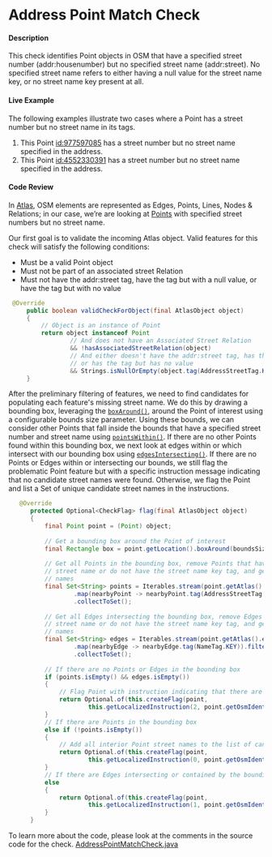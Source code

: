 # Address Point Match Check

#### Description
This check identifies Point objects in OSM that have a specified street number (addr:housenumber) 
but no specified street name (addr:street). No specified street name refers to either having a null
value for the street name key, or no street name key present at all.

#### Live Example
The following examples illustrate two cases where a Point has a street number but no street name
in its tags.
1) This Point [id:977597085](https://www.openstreetmap.org/node/977597085) has a street number but 
no street name specified in the address.
2) This Point [id:4552330391](https://www.openstreetmap.org/node/4552330391) has a street number but
no street name specified in the address.

#### Code Review
In [Atlas](https://github.com/osmlab/atlas), OSM elements are represented as Edges, Points, Lines, 
Nodes & Relations; in our case, we’re are looking at [Points](https://github.com/osmlab/atlas/blob/dev/src/main/java/org/openstreetmap/atlas/geography/atlas/items/Point.java)
with specified street numbers but no street name.

Our first goal is to validate the incoming Atlas object. Valid features for this check will satisfy
the following conditions:
* Must be a valid Point object
* Must not be part of an associated street Relation
* Must not have the addr:street tag, have the tag but with a null value, or have the tag but with no value

```java
 @Override
     public boolean validCheckForObject(final AtlasObject object)
     {
         // Object is an instance of Point
         return object instanceof Point
                 // And does not have an Associated Street Relation
                 && !hasAssociatedStreetRelation(object)
                 // And either doesn't have the addr:street tag, has the tag but has a null value,
                 // or has the tag but has no value
                 && Strings.isNullOrEmpty(object.tag(AddressStreetTag.KEY));
     }
```

After the preliminary filtering of features, we need to find candidates for populating each feature's
missing street name. We do this by drawing a bounding box, leveraging the [`boxAround()`](https://github.com/osmlab/atlas/blob/dev/src/main/java/org/openstreetmap/atlas/geography/Location.java), 
around the Point of interest using a configurable bounds size parameter. Using these bounds, we can consider other Points that fall inside the bounds 
that have a specified street number and street name using [`pointsWithin()`](https://github.com/osmlab/atlas/blob/dev/src/main/java/org/openstreetmap/atlas/geography/atlas/Atlas.java).
If there are no other Points found within this bounding box, we next look at edges within or which 
intersect with our bounding box using [`edgesIntersecting()`](https://github.com/osmlab/atlas/blob/dev/src/main/java/org/openstreetmap/atlas/geography/atlas/Atlas.java).
If there are no Points or Edges within or intersecting our bounds, we still flag the problematic
Point feature but with a specific instruction message indicating that no candidate street names were found.
Otherwise, we flag the Point and list a Set of unique candidate street names in the instructions.

```java
   @Override
      protected Optional<CheckFlag> flag(final AtlasObject object)
      {
          final Point point = (Point) object;
  
          // Get a bounding box around the Point of interest
          final Rectangle box = point.getLocation().boxAround(boundsSize);
  
          // Get all Points in the bounding box, remove Points that have null as their
          // street name or do not have the street name key tag, and get a set of candidate street
          // names
          final Set<String> points = Iterables.stream(point.getAtlas().pointsWithin(box))
                  .map(nearbyPoint -> nearbyPoint.tag(AddressStreetTag.KEY)).filter(Objects::nonNull)
                  .collectToSet();
  
          // Get all Edges intersecting the bounding box, remove Edges that have null as their
          // street name or do not have the street name key tag, and get a set of candidate street
          // names
          final Set<String> edges = Iterables.stream(point.getAtlas().edgesIntersecting(box))
                  .map(nearbyEdge -> nearbyEdge.tag(NameTag.KEY)).filter(Objects::nonNull)
                  .collectToSet();
  
          // If there are no Points or Edges in the bounding box
          if (points.isEmpty() && edges.isEmpty())
          {
              // Flag Point with instruction indicating that there are are no suggestions
              return Optional.of(this.createFlag(point,
                      this.getLocalizedInstruction(2, point.getOsmIdentifier())));
          }
          // If there are Points in the bounding box
          else if (!points.isEmpty())
          {
              // Add all interior Point street names to the list of candidate street names
              return Optional.of(this.createFlag(point,
                      this.getLocalizedInstruction(0, point.getOsmIdentifier(), points)));
          }
          // If there are Edges intersecting or contained by the bounding box
          else
          {
              return Optional.of(this.createFlag(point,
                      this.getLocalizedInstruction(1, point.getOsmIdentifier(), edges)));
          }
      }
```

To learn more about the code, please look at the comments in the source code for the check.
[AddressPointMatchCheck.java](../../src/main/java/org/openstreetmap/atlas/checks/validation/points/AddressPointMatchCheck.java)